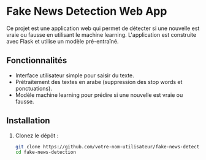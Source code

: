 # Fake News Detection Web App

Ce projet est une application web qui permet de détecter si une nouvelle est vraie ou fausse en utilisant le machine learning. L'application est construite avec Flask et utilise un modèle pré-entraîné.

## Fonctionnalités
- Interface utilisateur simple pour saisir du texte.
- Prétraitement des textes en arabe (suppression des stop words et ponctuations).
- Modèle machine learning pour prédire si une nouvelle est vraie ou fausse.

## Installation

1. Clonez le dépôt :
   ```bash
   git clone https://github.com/votre-nom-utilisateur/fake-news-detection.git
   cd fake-news-detection
